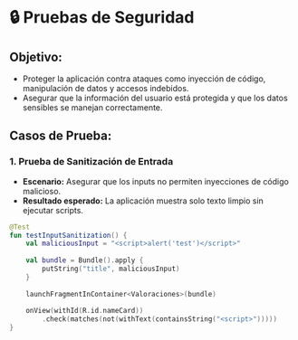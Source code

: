 # 🔒 Pruebas de Seguridad

## **Objetivo:**
- Proteger la aplicación contra ataques como inyección de código, manipulación de datos y accesos indebidos.
- Asegurar que la información del usuario está protegida y que los datos sensibles se manejan correctamente.

## **Casos de Prueba:**
### **1. Prueba de Sanitización de Entrada**
- **Escenario:** Asegurar que los inputs no permiten inyecciones de código malicioso.
- **Resultado esperado:** La aplicación muestra solo texto limpio sin ejecutar scripts.

```kotlin
@Test
fun testInputSanitization() {
    val maliciousInput = "<script>alert('test')</script>"
    
    val bundle = Bundle().apply {
        putString("title", maliciousInput)
    }
    
    launchFragmentInContainer<Valoraciones>(bundle)
    
    onView(withId(R.id.nameCard))
        .check(matches(not(withText(containsString("<script>")))))
}
```
